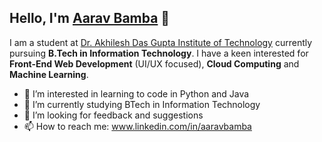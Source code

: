 ## Hello, I'm [Aarav Bamba](https://aaravbmb.github.io/portfolio/) 👋
I am a student at [Dr. Akhilesh Das Gupta Institute of Technology](https://adgitmdelhi.ac.in) currently pursuing **B.Tech in Information Technology**. I have a keen interested for **Front-End Web Development** (UI/UX focused), **Cloud Computing** and **Machine Learning**.
- 👀 I’m interested in learning to code in Python and Java
- 🌱 I’m currently studying BTech in Information Technology
- 💞️ I’m looking for feedback and suggestions
- 📫 How to reach me: www.linkedin.com/in/aaravbamba

<!---
aaravbmb/aaravbmb is a ✨ special ✨ repository because its `README.md` (this file) appears on your GitHub profile.
You can click the Preview link to take a look at your changes.
--->
